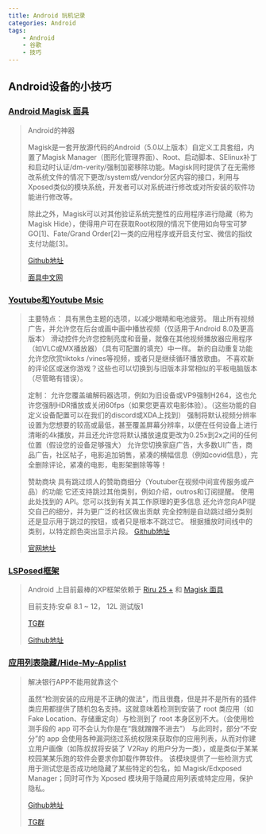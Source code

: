 ```yaml
---
title: Android 玩机记录
categories: Android
tags:
    - Android
    - 谷歌
    - 技巧
---
```


## Android设备的小技巧

### [Android Magisk 面具](https://github.com/topjohnwu/Magisk)

> Android的神器
>
> Magisk是一套开放源代码的Android（5.0以上版本）自定义工具套组，内置了Magisk Manager（图形化管理界面）、Root、启动脚本、SElinux补丁和启动时认证/dm-verity/强制加密移除功能。Magisk同时提供了在无需修改系统文件的情况下更改/system或/vendor分区内容的接口，利用与Xposed类似的模块系统，开发者可以对系统进行修改或对所安装的软件功能进行修改等。<!--more-->
>
>除此之外，Magisk可以对其他验证系统完整性的应用程序进行隐藏（称为Magisk Hide），使得用户可在获取Root权限的情况下使用如向导宝可梦GO[1]、Fate/Grand Order[2]一类的应用程序或开启支付宝、微信的指纹支付功能[3]。
>
> [Github地址](https://github.com/topjohnwu/Magisk)
>
> [面具中文网](https://magiskcn.com/)

### [Youtube和Youtube Msic](https://vancedapp.com/)

>主要特点：
具有黑色主题的选项，以减少眼睛和电池疲劳。
阻止所有视频广告，并允许您在后台或画中画中播放视频（仅适用于Android 8.0及更高版本）
滑动控件允许您控制亮度和音量，就像在其他视频播放器应用程序（如VLC或MX播放器）（具有可配置的填充）中一样。
新的自动重复功能允许您欣赏tiktoks /vines等视频，或者只是继续循环播放歌曲。
不喜欢新的评论区或迷你游戏？这些也可以切换到与旧版本非常相似的平板电脑版本（尽管略有错误）。
>
>定制：
允许您覆盖编解码器选项，例如为旧设备或VP9强制H264，这也允许您强制HDR播放或关闭60fps（如果您更喜欢电影体验）。（这些功能的自定义设备配置可以在我们的discord或XDA上找到）
强制将默认视频分辨率设置为您想要的较高或最低，甚至覆盖屏幕分辨率，以便在任何设备上进行清晰的4k播放，并且还允许您将默认播放速度更改为0.25x到2x之间的任何位置（假设您的设备足够强大）
允许您切换家庭广告，大多数UI广告，商品广告，社区帖子，电影追加销售，紧凑的横幅信息（例如covid信息），完全删除评论，紧凑的电影，电影架删除等等！
>
>赞助商块
具有跳过烦人的赞助商细分（Youtuber在视频中间宣传服务或产品）的功能
它还支持跳过其他类别，例如介绍，outros和订阅提醒。
使用此处找到的 API。您可以找到有关其工作原理的更多信息
还允许您向API提交自己的细分，并为更广泛的社区做出贡献
完全控制是自动跳过细分类别还是显示用于跳过的按钮，或者只是根本不跳过它。
根据播放时间线中的类别，以特定颜色突出显示片段。
> [Github地址](https://github.com/YTVanced/VancedManager)
>
> [官网地址](https://vancedapp.com/)

### [LSPosed框架](https://github.com/LSPosed/LSPosed)

>Android 上目前最棒的XP框架依赖于 [Riru 25 +](https://github.com/RikkaApps/Riru/releases) 和 [Magisk 面具](https://github.com/topjohnwu/Magisk)
>
>目前支持:安卓 8.1 ~ 12， 12L 测试版1
>
>[TG群](https://t.me/LSPosed/145)
>
>[Github地址](https://github.com/LSPosed/LSPosed)

### [应用列表隐藏/Hide-My-Applist](https://github.com/Dr-TSNG/Hide-My-Applist)

>解决银行APP不能用就靠这个
>
>虽然“检测安装的应用是不正确的做法”，而且很蠢，但是并不是所有的插件类应用都提供了随机包名支持。这就意味着检测到安装了 root 类应用（如 Fake Location、存储重定向）与检测到了 root 本身区别不大。（会使用检测手段的 app 可不会认为你是在“我就蹭蹭不进去”）
与此同时，部分“不安分”的 app 会使用各种漏洞绕过系统权限来获取你的应用列表，从而对你建立用户画像（如陈叔叔将安装了 V2Ray 的用户分为一类），或是类似于某某校园某某乐跑的软件会要求你卸载作弊软件。
该模块提供了一些检测方式用于测试您是否成功地隐藏了某些特定的包名，如 Magisk/Edxposed Manager；同时可作为 Xposed 模块用于隐藏应用列表或特定应用，保护隐私。
>
> [Github地址](https://github.com/Dr-TSNG/Hide-My-Applist)
>
> [TG群](https://t.me/HideMyApplist)
